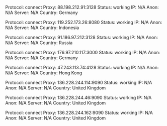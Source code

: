 Protocol: connect
Proxy: 88.198.212.91:3128
Status: working
IP: N/A
Anon: N/A
Server: N/A
Country: Germany

Protocol: connect
Proxy: 119.252.173.26:8080
Status: working
IP: N/A
Anon: N/A
Server: N/A
Country: Indonesia

Protocol: connect
Proxy: 91.186.97.212:3128
Status: working
IP: N/A
Anon: N/A
Server: N/A
Country: Russia

Protocol: connect
Proxy: 176.97.210.117:3000
Status: working
IP: N/A
Anon: N/A
Server: N/A
Country: Germany

Protocol: connect
Proxy: 47.243.113.74:4128
Status: working
IP: N/A
Anon: N/A
Server: N/A
Country: Hong Kong

Protocol: connect
Proxy: 136.228.244.114:9090
Status: working
IP: N/A
Anon: N/A
Server: N/A
Country: United Kingdom

Protocol: connect
Proxy: 136.228.244.46:9090
Status: working
IP: N/A
Anon: N/A
Server: N/A
Country: United Kingdom

Protocol: connect
Proxy: 136.228.244.162:9090
Status: working
IP: N/A
Anon: N/A
Server: N/A
Country: United Kingdom


